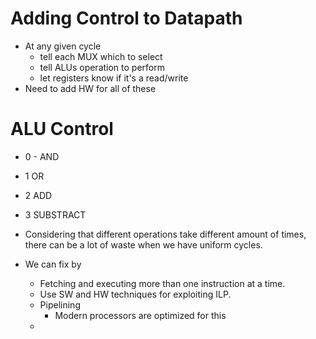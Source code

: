 # Adding Control to Datapath
* At any given cycle
	* tell each MUX which to select
	* tell ALUs operation to perform
	* let registers know if it's a read/write
* Need to add HW for all of these

# ALU Control
* 0 - AND
* 1 OR
* 2 ADD
* 3 SUBSTRACT

* Considering that different operations take different amount of times, there can be a lot of waste when we have uniform cycles.
* We can fix by
	* Fetching and executing more than one instruction at a time.
	* Use SW and HW techniques for exploiting ILP.
	* Pipelining
		* Modern processors are optimized for this
	* 